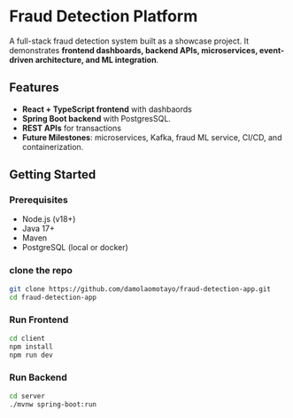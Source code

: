 # Fraud Detection Platform

A full-stack fraud detection system built as a showcase project.
It demonstrates **frontend dashboards, backend APIs, microservices, event-driven architecture, and ML integration**.

## Features

- **React + TypeScript frontend** with dashbaords
- **Spring Boot backend** with PostgresSQL.
- **REST APIs** for transactions
- **Future Milestones**: microservices, Kafka, fraud ML service, CI/CD, and containerization.

## Getting Started

### Prerequisites

- Node.js (v18+)
- Java 17+
- Maven
- PostgreSQL (local or docker)

### clone the repo

```bash
git clone https://github.com/damolaomotayo/fraud-detection-app.git
cd fraud-detection-app
```

### Run Frontend

```bash
cd client
npm install
npm run dev
```

### Run Backend

```bash
cd server
./mvnw spring-boot:run
```
